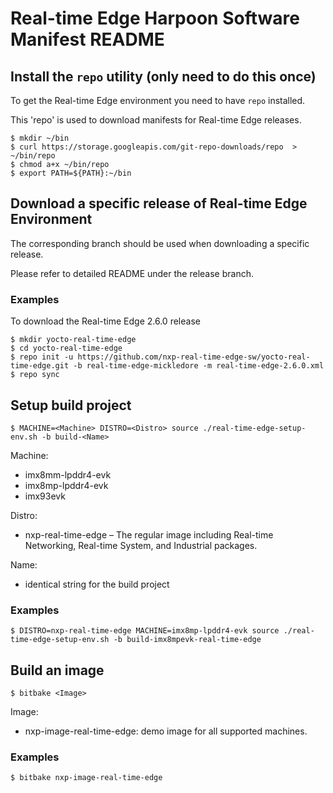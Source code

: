 # Real-time Edge Harpoon Software Manifest README

## Install the `repo` utility (only need to do this once)

To get the Real-time Edge environment you need to have `repo` installed.

This 'repo' is used to download manifests for Real-time Edge releases.

```
$ mkdir ~/bin
$ curl https://storage.googleapis.com/git-repo-downloads/repo  > ~/bin/repo
$ chmod a+x ~/bin/repo
$ export PATH=${PATH}:~/bin
```

## Download a specific release of Real-time Edge Environment

The corresponding branch should be used when downloading a specific release.

Please refer to detailed README under the release branch.

### Examples

To download the Real-time Edge 2.6.0 release

```
$ mkdir yocto-real-time-edge
$ cd yocto-real-time-edge
$ repo init -u https://github.com/nxp-real-time-edge-sw/yocto-real-time-edge.git -b real-time-edge-mickledore -m real-time-edge-2.6.0.xml
$ repo sync
```

## Setup build project

```
$ MACHINE=<Machine> DISTRO=<Distro> source ./real-time-edge-setup-env.sh -b build-<Name>
```

Machine:
- imx8mm-lpddr4-evk
- imx8mp-lpddr4-evk
- imx93evk

Distro:
- nxp-real-time-edge – The regular image including Real-time Networking, Real-time System, and Industrial packages.

Name:
- identical string for the build project

### Examples

```
$ DISTRO=nxp-real-time-edge MACHINE=imx8mp-lpddr4-evk source ./real-time-edge-setup-env.sh -b build-imx8mpevk-real-time-edge
```

## Build an image

```
$ bitbake <Image>
```

Image:
- nxp-image-real-time-edge: demo image for all supported machines.

### Examples

```
$ bitbake nxp-image-real-time-edge
```
